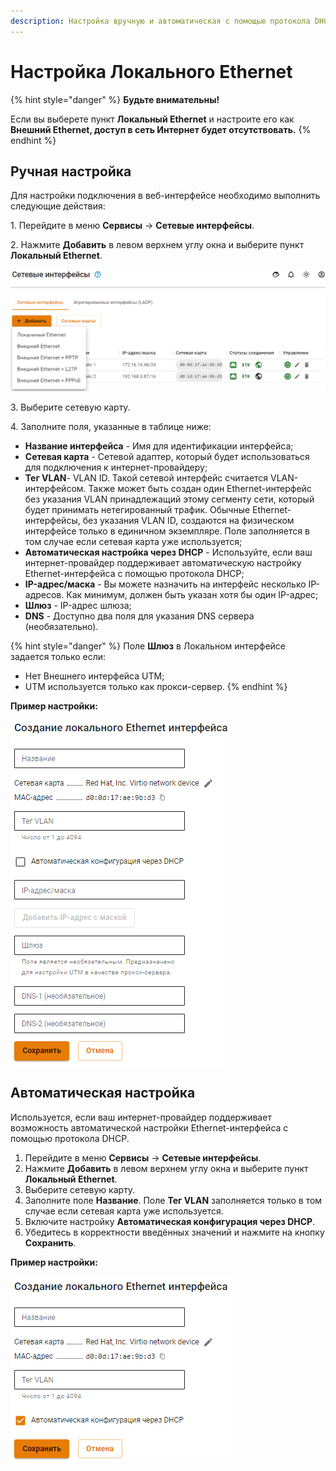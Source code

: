 ```yaml
---
description: Настройка вручную и автоматическая с помощью протокола DHCP.
---
```


# Настройка Локального Ethernet

{% hint style="danger" %}
**Будьте внимательны!**

Если вы выберете пункт **Локальный Ethernet** и настроите его как **Внешний Ethernet, доступ в сеть Интернет будет отсутствовать.**
{% endhint %}

## Ручная настройка

Для настройки подключения в веб-интерфейсе необходимо выполнить следующие действия:

1\. Перейдите в меню **Сервисы** -> **Сетевые интерфейсы**.

2\. Нажмите **Добавить** в левом верхнем углу окна и выберите пункт **Локальный Ethernet**. 

![](../../../.gitbook/assets/ethernet-connection.png)

3\. Выберите сетевую карту.

4\. Заполните поля, указанные в таблице ниже:
   * **Название интерфейса** - Имя для идентификации интерфейса;
   * **Сетевая карта** - Сетевой адаптер, который будет использоваться для подключения к интернет-провайдеру;
   * **Тег VLAN**- VLAN ID. Такой сетевой интерфейс считается VLAN-интерфейсом. Также может быть создан один Ethernet-интерфейс без указания VLAN принадлежащий этому сегменту сети, который будет принимать нетегированный трафик. Обычные Ethernet-интерфейсы, без указания VLAN ID, создаются на физическом интерфейсе только в единичном экземпляре. Поле заполняется в том случае если сетевая карта уже используется;
   * **Автоматическая настройка через DHCP** - Используйте, если ваш интернет-провайдер поддерживает автоматическую настройку Ethernet-интерфейса с помощью протокола DHCP;
   * **IP-адрес/маска** - Вы можете назначить на интерфейс несколько IP-адресов. Как минимум, должен быть указан хотя бы один IP-адрес;
   * **Шлюз** - IP-адрес шлюза;
   * **DNS** - Доступно два поля для указания DNS сервера (необязательно).

{% hint style="danger" %}
Поле **Шлюз** в Локальном интерфейсе задается только если:

* Нет Внешнего интерфейса UTM;
* UTM используется только как прокси-сервер.
{% endhint %}

**Пример настройки:**

![](../../../.gitbook/assets/local-ethernet.png)

## Автоматическая настройка

Используется, если ваш интернет-провайдер поддерживает возможность автоматической настройки Ethernet-интерфейса с помощью протокола DHCP.

1. Перейдите в меню **Сервисы** -> **Сетевые интерфейсы**.
2. Нажмите **Добавить** в левом верхнем углу окна и выберите пункт **Локальный Ethernet**.
3. Выберите сетевую карту.
4. Заполните поле **Название**. Поле **Тег VLAN** заполняется только в том случае если сетевая карта уже используется.
5. Включите настройку **Автоматическая конфигурация через DHCP**.
6. Убедитесь в корректности введённых значений и нажмите на кнопку **Сохранить**.

**Пример настройки:**

![](../../../.gitbook/assets/local-ethernet1.png)
